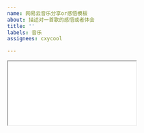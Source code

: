```yaml
---
name: 网易云音乐分享or感悟模板
about: 描述对一首歌的感悟或者体会
title: ''
labels: 音乐
assignees: cxycool

---
```


<!--可以写写描述文字-->


<iframe class="musicplayer" src="./plugin/music/music.html?

 id=     【网易云音乐ID】  

 &platform=N
"></iframe>
